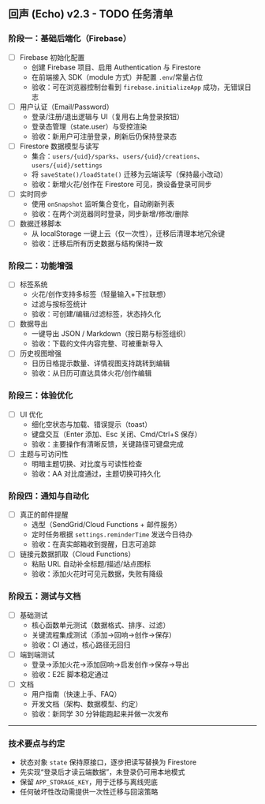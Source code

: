 ## 回声 (Echo) v2.3 - TODO 任务清单

### 阶段一：基础后端化（Firebase）
- [ ] Firebase 初始化配置
  - 创建 Firebase 项目、启用 Authentication 与 Firestore
  - 在前端接入 SDK（module 方式）并配置 `.env`/常量占位
  - 验收：可在浏览器控制台看到 `firebase.initializeApp` 成功，无错误日志
- [ ] 用户认证（Email/Password）
  - 登录/注册/退出逻辑与 UI（复用右上角登录按钮）
  - 登录态管理（state.user）与受控渲染
  - 验收：新用户可注册登录，刷新后仍保持登录态
- [ ] Firestore 数据模型与读写
  - 集合：`users/{uid}/sparks`、`users/{uid}/creations`、`users/{uid}/settings`
  - 将 `saveState()/loadState()` 迁移为云端读写（保持最小改动）
  - 验收：新增火花/创作在 Firestore 可见，换设备登录可同步
- [ ] 实时同步
  - 使用 `onSnapshot` 监听集合变化，自动刷新列表
  - 验收：在两个浏览器同时登录，同步新增/修改/删除
- [ ] 数据迁移脚本
  - 从 localStorage 一键上云（仅一次性），迁移后清理本地冗余键
  - 验收：迁移后所有历史数据与结构保持一致

### 阶段二：功能增强
- [ ] 标签系统
  - 火花/创作支持多标签（轻量输入+下拉联想）
  - 过滤与按标签统计
  - 验收：可创建/编辑/过滤标签，状态持久化
- [ ] 数据导出
  - 一键导出 JSON / Markdown（按日期与标签组织）
  - 验收：下载的文件内容完整、可被重新导入
- [ ] 历史视图增强
  - 日历日格提示数量、详情视图支持跳转到编辑
  - 验收：从日历可直达具体火花/创作编辑

### 阶段三：体验优化
- [ ] UI 优化
  - 细化空状态与加载、错误提示（toast）
  - 键盘交互（Enter 添加、Esc 关闭、Cmd/Ctrl+S 保存）
  - 验收：主要操作有清晰反馈，关键路径可键盘完成
- [ ] 主题与可访问性
  - 明暗主题切换、对比度与可读性检查
  - 验收：AA 对比度通过，主题切换可持久化

### 阶段四：通知与自动化
- [ ] 真正的邮件提醒
  - 选型（SendGrid/Cloud Functions + 邮件服务）
  - 定时任务根据 `settings.reminderTime` 发送今日待办
  - 验收：在真实邮箱收到提醒，日志可追踪
- [ ] 链接元数据抓取（Cloud Functions）
  - 粘贴 URL 自动补全标题/描述/站点图标
  - 验收：添加火花时可见元数据，失败有降级

### 阶段五：测试与文档
- [ ] 基础测试
  - 核心函数单元测试（数据格式、排序、过滤）
  - 关键流程集成测试（添加->回响->创作->保存）
  - 验收：CI 通过，核心路径无回归
- [ ] 端到端测试
  - 登录->添加火花->添加回响->启发创作->保存->导出
  - 验收：E2E 脚本稳定通过
- [ ] 文档
  - 用户指南（快速上手、FAQ）
  - 开发文档（架构、数据模型、约定）
  - 验收：新同学 30 分钟能跑起来并做一次发布

---

### 技术要点与约定
- 状态对象 `state` 保持原接口，逐步把读写替换为 Firestore
- 先实现“登录后才读云端数据”，未登录仍可用本地模式
- 保留 `APP_STORAGE_KEY`，用于迁移与离线兜底
- 任何破坏性改动需提供一次性迁移与回滚策略
